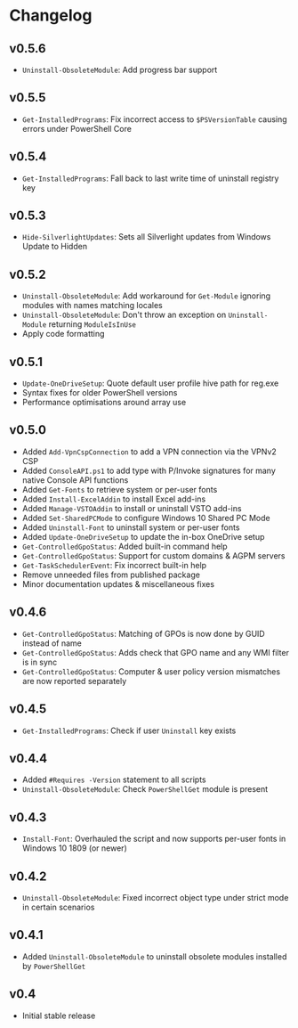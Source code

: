 Changelog
=========

v0.5.6
------

- `Uninstall-ObsoleteModule`: Add progress bar support

v0.5.5
------

- `Get-InstalledPrograms`: Fix incorrect access to `$PSVersionTable` causing errors under PowerShell Core

v0.5.4
------

- `Get-InstalledPrograms`: Fall back to last write time of uninstall registry key

v0.5.3
------

- `Hide-SilverlightUpdates`: Sets all Silverlight updates from Windows Update to Hidden

v0.5.2
------

- `Uninstall-ObsoleteModule`: Add workaround for `Get-Module` ignoring modules with names matching locales
- `Uninstall-ObsoleteModule`: Don't throw an exception on `Uninstall-Module` returning `ModuleIsInUse`
- Apply code formatting

v0.5.1
------

- `Update-OneDriveSetup`: Quote default user profile hive path for reg.exe
- Syntax fixes for older PowerShell versions
- Performance optimisations around array use

v0.5.0
------

- Added `Add-VpnCspConnection` to add a VPN connection via the VPNv2 CSP
- Added `ConsoleAPI.ps1` to add type with P/Invoke signatures for many native Console API functions
- Added `Get-Fonts` to retrieve system or per-user fonts
- Added `Install-ExcelAddin` to install Excel add-ins
- Added `Manage-VSTOAddin` to install or uninstall VSTO add-ins
- Added `Set-SharedPCMode` to configure Windows 10 Shared PC Mode
- Added `Uninstall-Font` to uninstall system or per-user fonts
- Added `Update-OneDriveSetup` to update the in-box OneDrive setup
- `Get-ControlledGpoStatus`: Added built-in command help
- `Get-ControlledGpoStatus`: Support for custom domains & AGPM servers
- `Get-TaskSchedulerEvent`: Fix incorrect built-in help
- Remove unneeded files from published package
- Minor documentation updates & miscellaneous fixes

v0.4.6
------

- `Get-ControlledGpoStatus`: Matching of GPOs is now done by GUID instead of name
- `Get-ControlledGpoStatus`: Adds check that GPO name and any WMI filter is in sync
- `Get-ControlledGpoStatus`: Computer & user policy version mismatches are now reported separately

v0.4.5
------

- `Get-InstalledPrograms`: Check if user `Uninstall` key exists

v0.4.4
------

- Added `#Requires -Version` statement to all scripts
- `Uninstall-ObsoleteModule`: Check `PowerShellGet` module is present

v0.4.3
------

- `Install-Font`: Overhauled the script and now supports per-user fonts in Windows 10 1809 (or newer)

v0.4.2
------

- `Uninstall-ObsoleteModule`: Fixed incorrect object type under strict mode in certain scenarios

v0.4.1
------

- Added `Uninstall-ObsoleteModule` to uninstall obsolete modules installed by `PowerShellGet`

v0.4
----

- Initial stable release
